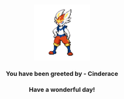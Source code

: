 <p align="center">
    <img src="https://raw.githubusercontent.com/PokeAPI/sprites/master/sprites/pokemon/815.png" width="150" height="150">
</p>
<h3 align="center">You have been greeted by - <b>Cinderace</b></h3>
<h3 align="center">Have a wonderful day!</h3>

